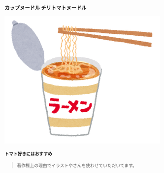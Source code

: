 ### カップヌードル チリトマトヌードル

![トマチリ](img/tomotiri.png "トマチリ")

#### トマト好きにはおすすめ

>著作権上の理由でイラストやさんを使わせていただいてます。
